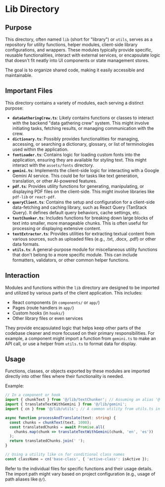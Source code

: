 # Lib Directory

## Purpose

This directory, often named `lib` (short for "library") or `utils`, serves as a repository for utility functions, helper modules, client-side library configurations, and wrappers. These modules typically provide specific, reusable functionalities, interact with external services, or encapsulate logic that doesn't fit neatly into UI components or state management stores.

The goal is to organize shared code, making it easily accessible and maintainable.

## Important Files

This directory contains a variety of modules, each serving a distinct purpose:

- **`dataGatheringCrew.ts`**: Likely contains functions or classes to interact with the backend "data gathering crew" system. This might involve initiating tasks, fetching results, or managing communication with the crew.
- **`dictionary.ts`**: Possibly provides functionalities for managing, accessing, or searching a dictionary, glossary, or list of terminologies used within the application.
- **`fontLoader.ts`**: Contains logic for loading custom fonts into the application, ensuring they are available for styling text. This might interact with the `assets/fonts` directory.
- **`gemini.ts`**: Implements the client-side logic for interacting with a Google Gemini AI service. This could be for tasks like text generation, translation, or other AI-powered features.
- **`pdf.ts`**: Provides utility functions for generating, manipulating, or displaying PDF files on the client-side. This might involve libraries like `pdf-lib` or `react-pdf`.
- **`queryClient.ts`**: Contains the setup and configuration for a client-side data-fetching and caching library, such as React Query (TanStack Query). It defines default query behaviors, cache settings, etc.
- **`textChunker.ts`**: Includes functions for breaking down large blocks of text into smaller, more manageable chunks. This is often useful for processing or displaying extensive content.
- **`textExtractor.ts`**: Provides utilities for extracting textual content from various sources, such as uploaded files (e.g., .txt, .docx, .pdf) or other data formats.
- **`utils.ts`**: A general-purpose module for miscellaneous utility functions that don't belong to a more specific module. This can include formatters, validators, or other common helper functions.

## Interaction

Modules and functions within the `lib` directory are designed to be imported and utilized by various parts of the client application. This includes:
- React components (in `components/` or `app/`)
- Pages (route handlers in `app/`)
- Custom hooks (in `hooks/`)
- Other library files or even services

They provide encapsulated logic that helps keep other parts of the codebase cleaner and more focused on their primary responsibilities. For example, a component might import a function from `gemini.ts` to make an API call, or use a helper from `utils.ts` to format data for display.

## Usage

Functions, classes, or objects exported by these modules are imported directly into other files where their functionality is needed.

Example:

```typescript
// In a component or hook
import { chunkText } from '@/lib/textChunker'; // Assuming an alias '@' is configured for 'src'
import { translateTextWithGemini } from '@/lib/gemini';
import { cn } from '@/lib/utils'; // A common utility from utils.ts in Shadcn/UI projects

async function processAndTranslate(text: string) {
  const chunks = chunkText(text, 1000);
  const translatedChunks = await Promise.all(
    chunks.map(chunk => translateTextWithGemini(chunk, 'en', 'es'))
  );
  return translatedChunks.join(' ');
}

// Using a utility like cn for conditional class names
const className = cn('base-class', { 'active-class': isActive });
```

Refer to the individual files for specific functions and their usage details.
The import path might vary based on project configuration (e.g., usage of path aliases like `@/`).
